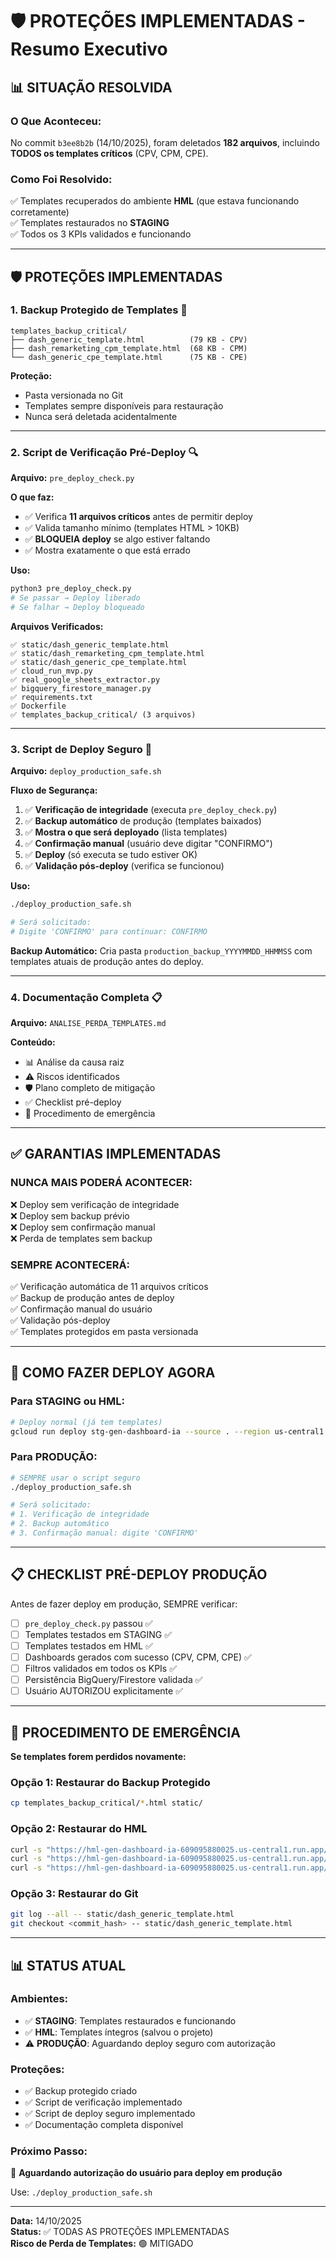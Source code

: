 # 🛡️ PROTEÇÕES IMPLEMENTADAS - Resumo Executivo

## 📊 SITUAÇÃO RESOLVIDA

### **O Que Aconteceu:**
No commit `b3ee8b2b` (14/10/2025), foram deletados **182 arquivos**, incluindo **TODOS os templates críticos** (CPV, CPM, CPE).

### **Como Foi Resolvido:**
✅ Templates recuperados do ambiente **HML** (que estava funcionando corretamente)  
✅ Templates restaurados no **STAGING**  
✅ Todos os 3 KPIs validados e funcionando  

---

## 🛡️ PROTEÇÕES IMPLEMENTADAS

### **1. Backup Protegido de Templates** 📁
```
templates_backup_critical/
├── dash_generic_template.html          (79 KB - CPV)
├── dash_remarketing_cpm_template.html  (68 KB - CPM)
└── dash_generic_cpe_template.html      (75 KB - CPE)
```

**Proteção:**
- Pasta versionada no Git
- Templates sempre disponíveis para restauração
- Nunca será deletada acidentalmente

---

### **2. Script de Verificação Pré-Deploy** 🔍
**Arquivo:** `pre_deploy_check.py`

**O que faz:**
- ✅ Verifica **11 arquivos críticos** antes de permitir deploy
- ✅ Valida tamanho mínimo (templates HTML > 10KB)
- ✅ **BLOQUEIA deploy** se algo estiver faltando
- ✅ Mostra exatamente o que está errado

**Uso:**
```bash
python3 pre_deploy_check.py
# Se passar → Deploy liberado
# Se falhar → Deploy bloqueado
```

**Arquivos Verificados:**
```
✅ static/dash_generic_template.html
✅ static/dash_remarketing_cpm_template.html
✅ static/dash_generic_cpe_template.html
✅ cloud_run_mvp.py
✅ real_google_sheets_extractor.py
✅ bigquery_firestore_manager.py
✅ requirements.txt
✅ Dockerfile
✅ templates_backup_critical/ (3 arquivos)
```

---

### **3. Script de Deploy Seguro** 🚀
**Arquivo:** `deploy_production_safe.sh`

**Fluxo de Segurança:**
1. ✅ **Verificação de integridade** (executa `pre_deploy_check.py`)
2. ✅ **Backup automático** de produção (templates baixados)
3. ✅ **Mostra o que será deployado** (lista templates)
4. ✅ **Confirmação manual** (usuário deve digitar "CONFIRMO")
5. ✅ **Deploy** (só executa se tudo estiver OK)
6. ✅ **Validação pós-deploy** (verifica se funcionou)

**Uso:**
```bash
./deploy_production_safe.sh

# Será solicitado:
# Digite 'CONFIRMO' para continuar: CONFIRMO
```

**Backup Automático:**
Cria pasta `production_backup_YYYYMMDD_HHMMSS` com templates atuais de produção antes do deploy.

---

### **4. Documentação Completa** 📋
**Arquivo:** `ANALISE_PERDA_TEMPLATES.md`

**Conteúdo:**
- 📊 Análise da causa raiz
- ⚠️ Riscos identificados
- 🛡️ Plano completo de mitigação
- ✅ Checklist pré-deploy
- 🔧 Procedimento de emergência

---

## ✅ GARANTIAS IMPLEMENTADAS

### **NUNCA MAIS PODERÁ ACONTECER:**
❌ Deploy sem verificação de integridade  
❌ Deploy sem backup prévio  
❌ Deploy sem confirmação manual  
❌ Perda de templates sem backup  

### **SEMPRE ACONTECERÁ:**
✅ Verificação automática de 11 arquivos críticos  
✅ Backup de produção antes de deploy  
✅ Confirmação manual do usuário  
✅ Validação pós-deploy  
✅ Templates protegidos em pasta versionada  

---

## 🚀 COMO FAZER DEPLOY AGORA

### **Para STAGING ou HML:**
```bash
# Deploy normal (já tem templates)
gcloud run deploy stg-gen-dashboard-ia --source . --region us-central1 ...
```

### **Para PRODUÇÃO:**
```bash
# SEMPRE usar o script seguro
./deploy_production_safe.sh

# Será solicitado:
# 1. Verificação de integridade
# 2. Backup automático
# 3. Confirmação manual: digite 'CONFIRMO'
```

---

## 📋 CHECKLIST PRÉ-DEPLOY PRODUÇÃO

Antes de fazer deploy em produção, SEMPRE verificar:

- [ ] `pre_deploy_check.py` passou ✅
- [ ] Templates testados em STAGING ✅
- [ ] Templates testados em HML ✅
- [ ] Dashboards gerados com sucesso (CPV, CPM, CPE) ✅
- [ ] Filtros validados em todos os KPIs ✅
- [ ] Persistência BigQuery/Firestore validada ✅
- [ ] Usuário AUTORIZOU explicitamente ✅

---

## 🔧 PROCEDIMENTO DE EMERGÊNCIA

**Se templates forem perdidos novamente:**

### **Opção 1: Restaurar do Backup Protegido**
```bash
cp templates_backup_critical/*.html static/
```

### **Opção 2: Restaurar do HML**
```bash
curl -s "https://hml-gen-dashboard-ia-609095880025.us-central1.run.app/static/dash_generic_template.html" > static/dash_generic_template.html
curl -s "https://hml-gen-dashboard-ia-609095880025.us-central1.run.app/static/dash_remarketing_cpm_template.html" > static/dash_remarketing_cpm_template.html
curl -s "https://hml-gen-dashboard-ia-609095880025.us-central1.run.app/static/dash_generic_cpe_template.html" > static/dash_generic_cpe_template.html
```

### **Opção 3: Restaurar do Git**
```bash
git log --all -- static/dash_generic_template.html
git checkout <commit_hash> -- static/dash_generic_template.html
```

---

## 📊 STATUS ATUAL

### **Ambientes:**
- ✅ **STAGING**: Templates restaurados e funcionando
- ✅ **HML**: Templates íntegros (salvou o projeto)
- ⚠️ **PRODUÇÃO**: Aguardando deploy seguro com autorização

### **Proteções:**
- ✅ Backup protegido criado
- ✅ Script de verificação implementado
- ✅ Script de deploy seguro implementado
- ✅ Documentação completa disponível

### **Próximo Passo:**
🚀 **Aguardando autorização do usuário para deploy em produção**

Use: `./deploy_production_safe.sh`

---

**Data:** 14/10/2025  
**Status:** ✅ TODAS AS PROTEÇÕES IMPLEMENTADAS  
**Risco de Perda de Templates:** 🟢 MITIGADO

